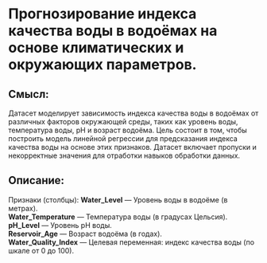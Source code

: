 # Прогнозирование индекса качества воды в водоёмах на основе климатических и окружающих параметров.

## Смысл:
Датасет моделирует зависимость индекса качества воды в водоёмах от различных факторов окружающей среды, таких как уровень воды, температура воды, pH и возраст водоёма. Цель состоит в том, чтобы построить модель линейной регрессии для предсказания индекса качества воды на основе этих признаков. Датасет включает пропуски и некорректные значения для отработки навыков обработки данных.

## Описание:
Признаки (столбцы):
**Water_Level** — Уровень воды в водоёме (в метрах).  
**Water_Temperature** — Температура воды (в градусах Цельсия).  
**pH_Level** — Уровень pH воды.  
**Reservoir_Age** — Возраст водоёма (в годах).  
**Water_Quality_Index** — Целевая переменная: индекс качества воды (по шкале от 0 до 100).
